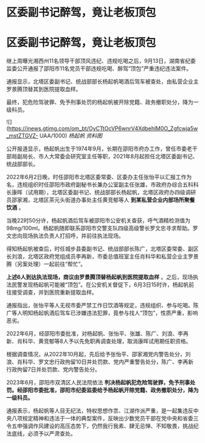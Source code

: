 # 区委副书记醉驾，竟让老板顶包

# 区委副书记醉驾，竟让老板顶包

继上周曝光湘西州11名领导干部顶风违纪、违规吃喝之后，9月13日，湖南省纪委监委公开通报了邵阳市11名党员干部违规吃喝、醉驾“顶包”严重违纪违法案件。

通报显示，北塔区委副书记、统战部部长杨起帆喝酒后驾车被查处，由私营企业主罗景腾顶替其到医院提取血样。

最终，犯危险驾驶罪、免予刑事处罚的杨起帆被开除党籍、政务撤职处分，降为一级科员。

![](https://inews.gtimg.com/om_bt/OyCTtOcVP6wnrV4XdbehlM0O_Zgfcwja5w_mstZTGVZ-
UAA/1000) _杨起帆 资料图_

公开报道显示，杨起帆出生于1974年9月，长期在邵阳市府办工作，曾任市委老干部局副局长、市人大常委会研究室主任等职，2021年8月起担任北塔区委副书记、统战部部长。

2022年6月2日晚，时任邵阳市北塔区委常委、区委办主任张怡平以汇报工作为名，违规组织时任邵阳市政府副秘书长兼办公室副主任张雄，市政府办综合五科科长康晖（试用期），北塔区委副书记、统战部部长杨起帆，北塔区政府办四级调研员邵家湘，北塔区茶元头街道办事处主任黄竞郁等人
**到某私营企业内部场所聚餐饮酒** 。

当晚22时50分许，杨起帆酒后驾车被邵阳市公安机关查获，呼气酒精检测值为98mg/100ml。杨起帆随即联系邵阳市交警支队四级高级警长罗文忠寻求帮助。罗文忠向现场执法负责人打招呼，并前往执法现场。

得知杨起帆被查后，时任城步县委副书记、统战部部长陈广，北塔区委常委、副区长刘浪，北塔区政府党组成员李再新，市委总值班室主任肖科华和私营企业主罗景腾（另案处理）一起前往“帮忙”。

**上述6人到达执法现场，商议由罗景腾顶替杨起帆到医院提取血样**
。之后，现场执法民警发现杨起帆可能被“顶包”。在公安机关督促下，6月3日15时许，杨起帆前往接受调查，并到医院重新提取血样。

通报指出，张怡平等人无视市委严禁工作日饮酒等规定，违规组织、参与吃喝。陈广等人明知杨起帆酒后驾车已涉嫌违法犯罪，竟参与找人“顶包”，性质严重，影响恶劣。

2022年6月，经邵阳市委批准，对杨起帆、张怡平、张雄、陈广、刘浪、李再新、肖科华、黄竞郁等8人予以先免职再调查处理，取消康晖试用期任职资格。

根据调查情况，从2022年10月起，先后给予张怡平、邵家湘党内警告处分，刘浪、肖科华、罗文忠行政拘留10日并处罚款、党内严重警告处分，陈广、李再新行政拘留7日并处罚款、党内警告处分。

2023年6月，邵阳市双清区人民法院依法
**判决杨起帆犯危险驾驶罪，免予刑事处罚。经邵阳市委批准，邵阳市纪委监委给予杨起帆开除党籍、政务撤职处分，降为一级科员。**

通报表示，杨起帆等人目无纪法，特权思想作祟、江湖作派严重，是一起集违反中央八项规定精神和违法于一体的典型案件，反映出少数党员干部在党中央和省委三令五申强调作风建设的高压态势下，仍然我行我素、肆无忌惮、不知敬畏，挑战纪法底线，必须予以严肃查处。

